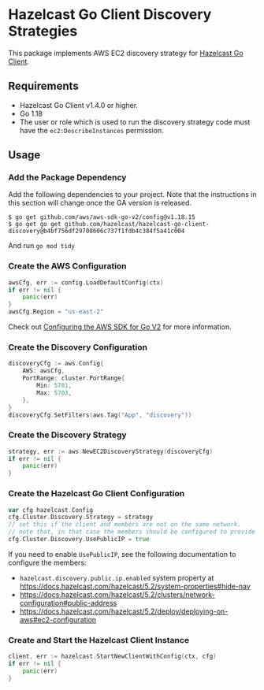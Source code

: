 # Hazelcast Go Client Discovery Strategies

This package implements AWS EC2 discovery strategy for [Hazelcast Go Client](https://github.com/hazelcast/hazelcast-go-client).

## Requirements

* Hazelcast Go Client v1.4.0 or higher.
* Go 1.18
* The user or role which is used to run the discovery strategy code must have the `ec2:DescribeInstances` permission.  

## Usage

### Add the Package Dependency

Add the following dependencies to your project.
Note that the instructions in this section will change once the GA version is released. 

```
$ go get github.com/aws/aws-sdk-go-v2/config@v1.18.15
$ go get go get github.com/hazelcast/hazelcast-go-client-discovery@b4bf756df29708606c737f1fdb4c384f5a41c004
```
And run `go mod tidy`

### Create the AWS Configuration

```go
awsCfg, err := config.LoadDefaultConfig(ctx)
if err != nil {
    panic(err)
}
awsCfg.Region = "us-east-2"
```

Check out [Configuring the AWS SDK for Go V2](https://aws.github.io/aws-sdk-go-v2/docs/configuring-sdk/) for more information.

### Create the Discovery Configuration

```go
discoveryCfg := aws.Config{
    AWS: awsCfg,
    PortRange: cluster.PortRange{
        Min: 5701,
        Max: 5703,
    },
}
discoveryCfg.SetFilters(aws.Tag("App", "discovery"))
```

### Create the Discovery Strategy

```go
strategy, err := aws.NewEC2DiscoveryStrategy(discoveryCfg)
if err != nil {
    panic(err)
}
```

### Create the Hazelcast Go Client Configuration

```go
var cfg hazelcast.Config
cfg.Cluster.Discovery.Strategy = strategy
// set this if the client and members are not on the same network.
// note that, in that case the members should be configured to provide public addresses.
cfg.Cluster.Discovery.UsePublicIP = true
```

If you need to enable `UsePublicIP`, see the following documentation to configure the members:

* `hazelcast.discovery.public.ip.enabled` system property at https://docs.hazelcast.com/hazelcast/5.2/system-properties#hide-nav
* https://docs.hazelcast.com/hazelcast/5.2/clusters/network-configuration#public-address
* https://docs.hazelcast.com/hazelcast/5.2/deploy/deploying-on-aws#ec2-configuration

### Create and Start the Hazelcast Client Instance

```go
client, err := hazelcast.StartNewClientWithConfig(ctx, cfg)
if err != nil {
    panic(err)
}
```
